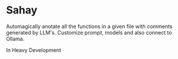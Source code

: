 # Sahay

Automagically anotate all the functions in a given file with comments generated by LLM's.
Customize prompt, models and also connect to Ollama.

In Heavy Development
